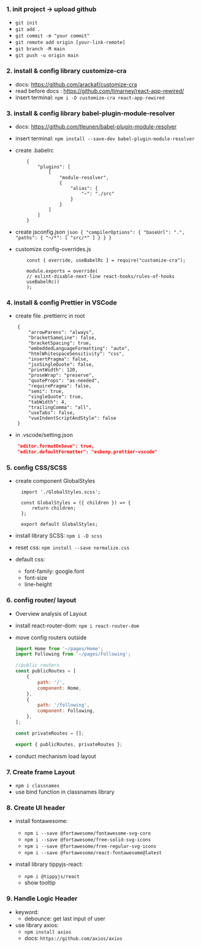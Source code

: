 ### 1. init project -> upload github

-   `git init`
-   `git add .`
-   `git commit -m "your commit"`
-   `git remote add origin [your-link-remote]`
-   `git branch -M main`
-   `git push -u origin main`

### 2. install & config library customize-cra

-   docs: https://github.com/arackaf/customize-cra
-   read before docs : https://github.com/timarney/react-app-rewired/
-   insert terminal: `npm i -D customize-cra react-app-rewired `

### 3. install & config library babel-plugin-module-resolver

-   docs: https://github.com/tleunen/babel-plugin-module-resolver
-   insert terminal: `npm install --save-dev babel-plugin-module-resolver`
-   create .babelrc

    ```babelrc
        {
            "plugins": [
                [
                    "module-resolver",
                    {
                        "alias": {
                            "~": "./src"
                        }
                    }
                ]
            ]
        }
    ```

-   create jsconfig.json
    `json { "compilerOptions": { "baseUrl": ".", "paths": { "~/*": [ "src/*" ] } } } `

-   customize config-overrides.js

    ```JS
        const { override, useBabelRc } = require("customize-cra");

        module.exports = override(
        // eslint-disable-next-line react-hooks/rules-of-hooks
        useBabelRc()
        );
    ```

### 4. install & config Prettier in VSCode

-   create file .prettierrc in root

```
    {
        "arrowParens": "always",
        "bracketSameLine": false,
        "bracketSpacing": true,
        "embeddedLanguageFormatting": "auto",
        "htmlWhitespaceSensitivity": "css",
        "insertPragma": false,
        "jsxSingleQuote": false,
        "printWidth": 120,
        "proseWrap": "preserve",
        "quoteProps": "as-needed",
        "requirePragma": false,
        "semi": true,
        "singleQuote": true,
        "tabWidth": 4,
        "trailingComma": "all",
        "useTabs": false,
        "vueIndentScriptAndStyle": false
    }
```

-   in .vscode/setting.json

```json
    "editor.formatOnSave": true,
    "editor.defaultFormatter": "esbenp.prettier-vscode"
```

### 5. config CSS/SCSS

-   create component GlobalStyles

    ```JSX
      import './GlobalStyles.scss';

      const GlobalStyles = ({ children }) => {
          return children;
      };

      export default GlobalStyles;
    ```

-   install library SCSS: `npm i -D scss`
-   reset css: `npm install --save normalize.css`
-   default css:
    -   font-family: google.font
    -   font-size
    -   line-height

### 6. config router/ layout

-   Overview analysis of Layout
-   install react-router-dom: `npm i react-router-dom`
-   move config routers outside

    ```js
    import Home from '~/pages/Home';
    import Following from '~/pages/Following';

    //public routers
    const publicRoutes = [
        {
            path: '/',
            component: Home,
        },
        {
            path: '/following',
            component: Following,
        },
    ];

    const privateRoutes = [];

    export { publicRoutes, privateRoutes };
    ```

-   conduct mechanism load layout

### 7. Create frame Layout

-   `npm i classnames`
-   use bind function in classnames library

### 8. Create UI header

-   install fontawesome:

    -   `npm i --save @fortawesome/fontawesome-svg-core`
    -   `npm i --save @fortawesome/free-solid-svg-icons`
    -   `npm i --save @fortawesome/free-regular-svg-icons`
    -   `npm i --save @fortawesome/react-fontawesome@latest`

-   install library tippyjs-react:
    -   `npm i @tippyjs/react`
    -   show tooltip

### 9. Handle Logic Header

-   keyword:
    -   debounce: get last input of user
-   use library axios:
    -   `npm install axios`
    -   docs: `https://github.com/axios/axios`

